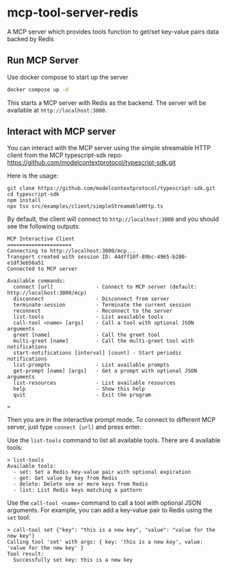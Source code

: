 # mcp-tool-server-redis
A MCP server which provides tools function to get/set key-value pairs data backed by Redis

## Run MCP Server

Use docker compose to start up the server
```bash
docker compose up -d
```

This starts a MCP server with Redis as the backend. The server will be available at `http://localhost:3000`.

## Interact with MCP server

You can interact with the MCP server using the simple streamable HTTP client from the MCP typescript-sdk repo:
https://github.com/modelcontextprotocol/typescript-sdk.git

Here is the usage:
```
git clone https://github.com/modelcontextprotocol/typescript-sdk.git
cd typescript-sdk
npm install
npx tsx src/examples/client/simpleStreamableHttp.ts
```

By default, the client will connect to `http://localhost:3000` and you should see the following outputs:
```
MCP Interactive Client
=====================
Connecting to http://localhost:3000/mcp...
Transport created with session ID: 44dff10f-89bc-4965-b280-e1df3eb56a51
Connected to MCP server

Available commands:
  connect [url]              - Connect to MCP server (default: http://localhost:3000/mcp)
  disconnect                 - Disconnect from server
  terminate-session          - Terminate the current session
  reconnect                  - Reconnect to the server
  list-tools                 - List available tools
  call-tool <name> [args]    - Call a tool with optional JSON arguments
  greet [name]               - Call the greet tool
  multi-greet [name]         - Call the multi-greet tool with notifications
  start-notifications [interval] [count] - Start periodic notifications
  list-prompts               - List available prompts
  get-prompt [name] [args]   - Get a prompt with optional JSON arguments
  list-resources             - List available resources
  help                       - Show this help
  quit                       - Exit the program

>
```

Then you are in the interactive prompt mode. To connect to different MCP server, just type `connect [url]` and press enter.

Use the `list-tools` command to list all available tools. There are 4 available tools:
```
> list-tools
Available tools:
  - set: Set a Redis key-value pair with optional expiration
  - get: Get value by key from Redis
  - delete: Delete one or more keys from Redis
  - list: List Redis keys matching a pattern
```

Use the `call-tool <name>` command to call a tool with optional JSON arguments. For example, you can add a key-value pair to Redis using the `set` tool:

```
> call-tool set {"key": "this is a new key", "value": "value for the new key"}
Calling tool 'set' with args: { key: 'this is a new key', value: 'value for the new key' }
Tool result:
  Successfully set key: this is a new key

```
